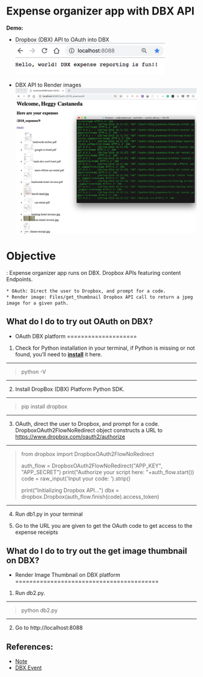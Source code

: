 # Expense organizer app with DBX API

**Demo:**
- Dropbox (DBX) API to OAuth into DBX\
![OAuth into DBX](OauthDBX.png "OAuth into DBX")

- DBX API to Render images\
![Get access to DBX to Render images](thumbnail-render.png)

Objective
=========
:   Expense organizer app runs on DBX. Dropbox APIs featuring content Endpoints.

    * OAuth: Direct the user to Dropbox, and prompt for a code.
    * Render image: Files/get_thumbnail Dropbox API call to return a jpeg image for a given path.

## What do I do to try out OAuth on DBX?
- OAuth DBX platform
====================
1. Check for Python installation in your terminal, if Python is missing or not found, you’ll need to **[install](https://www.python.org/downloads/)** it here.
------

> python -V


------
2. Install DropBox (DBX) Platform Python SDK.
------

> pip install dropbox

------

3. OAuth, direct the user to Dropbox, and prompt for a code.  DropboxOAuth2FlowNoRedirect object constructs a URL to https://www.dropbox.com/oauth2/authorize

------

> from dropbox import DropboxOAuth2FlowNoRedirect
>
> auth_flow = DropboxOAuth2FlowNoRedirect("APP_KEY", "APP_SECRET")
> print("Authorize your script here: "+auth_flow.start())
> code = raw_input('Input your code: ').strip()
> 
> print("Initializing Dropbox API...")
> dbx = dropbox.Dropbox(auth_flow.finish(code).access_token)

------

4. Run db1.py in your terminal

5. Go to the URL you are given to get the OAuth code to get access to the expense receipts

## What do I do to try out the get image thumbnail on DBX?
- Render Image Thumbnail on DBX platform
=========================================
1. Run db2.py.
------

> python db2.py


------
2. Go to http://localhost:8088

## References: 
- [Note](https://goo.gl/Uovijx)
- [DBX Event](https://dbxdevworkshopsf.splashthat.com/)
